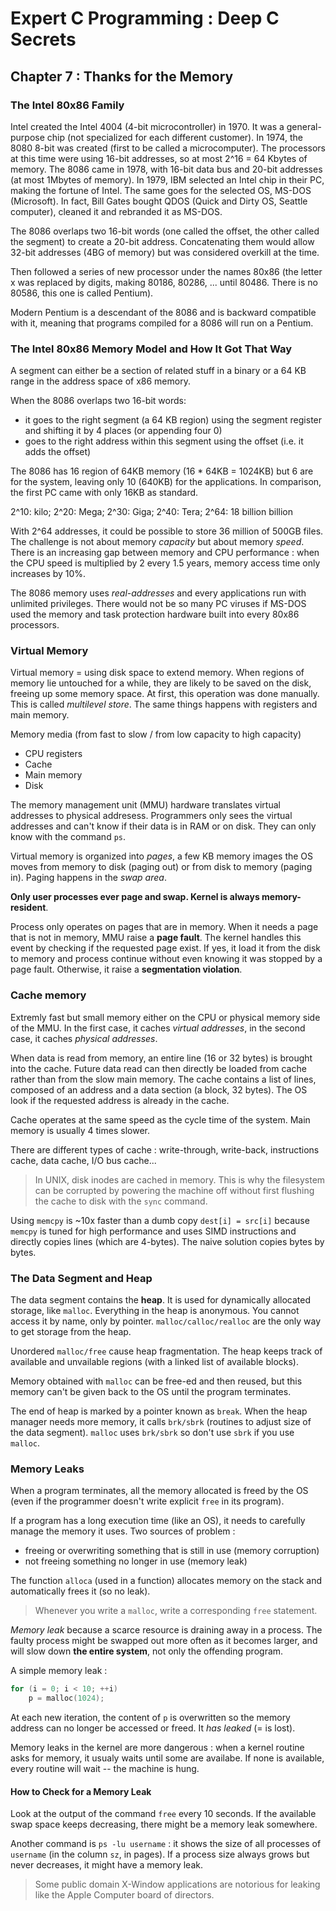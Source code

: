 Expert C Programming : Deep C Secrets
=====================================

Chapter 7 : Thanks for the Memory
---------------------------------

### The Intel 80x86 Family
Intel created the Intel 4004 (4-bit microcontroller) in 1970. It was a
general-purpose chip (not specialized for each different customer). In 1974, the
8080 8-bit was created (first to be called a microcomputer). The processors at
this time were using 16-bit addresses, so at most 2^16 = 64 Kbytes of memory.
The 8086 came in 1978, with 16-bit data bus and 20-bit addresses (at most
1Mbytes of memory). In 1979, IBM selected an Intel chip in their PC, making the
fortune of Intel. The same goes for the selected OS, MS-DOS (Microsoft). In
fact, Bill Gates bought QDOS (Quick and Dirty OS, Seattle computer), cleaned it
and rebranded it as MS-DOS.

The 8086 overlaps two 16-bit words (one called the offset, the other called the
segment) to create a 20-bit address. Concatenating them would allow 32-bit
addresses (4BG of memory) but was considered overkill at the time.

Then followed a series of new processor under the names 80x86 (the letter x was
replaced by digits, making 80186, 80286, ... until 80486. There is no 80586,
this one is called Pentium).

Modern Pentium is a descendant of the 8086 and is backward compatible with it,
meaning that programs compiled for a 8086 will run on a Pentium.

### The Intel 80x86 Memory Model and How It Got That Way
A segment can either be a section of related stuff in a binary or a 64 KB range
in the address space of x86 memory.

When the 8086 overlaps two 16-bit words:
  * it goes to the right segment (a 64 KB region) using the segment register and
    shifting it by 4 places (or appending four 0)
  * goes to the right address within this segment using the offset (i.e. it adds
    the offset)

The 8086 has 16 region of 64KB memory (16 * 64KB = 1024KB) but 6 are for the
system, leaving only 10 (640KB) for the applications. In comparison, the first
PC came with only 16KB as standard.

2^10: kilo; 2^20: Mega; 2^30: Giga; 2^40: Tera; 2^64: 18 billion billion

With 2^64 addresses, it could be possible to store 36 million of 500GB files.
The challenge is not about memory *capacity* but about memory *speed*. There is
an increasing gap between memory and CPU performance : when the CPU speed is
multiplied by 2 every 1.5 years, memory access time only increases by 10%.

The 8086 memory uses *real-addresses* and every applications run with unlimited
privileges. There would not be so many PC viruses if MS-DOS used the memory and
task protection hardware built into every 80x86 processors.

### Virtual Memory
Virtual memory = using disk space to extend memory. When regions of memory lie
untouched for a while, they are likely to be saved on the disk, freeing up some
memory space. At first, this operation was done manually. This is called
*multilevel store*. The same things happens with registers and main memory.

Memory media (from fast to slow / from low capacity to high capacity)
* CPU registers
* Cache
* Main memory
* Disk

The memory management unit (MMU) hardware translates virtual addresses to
physical addresess. Programmers only sees the virtual addresses and can't know
if their data is in RAM or on disk. They can only know with the command `ps`.

Virtual memory is organized into *pages*, a few KB memory images the OS moves
from memory to disk (paging out) or from disk to memory (paging in). Paging
happens in the *swap area*.

**Only user processes ever page and swap. Kernel is always memory-resident**.

Process only operates on pages that are in memory. When it needs a page that is
not in memory, MMU raise a **page fault**. The kernel handles this event by
checking if the requested page exist. If yes, it load it from the disk to memory
and process continue without even knowing it was stopped by a page fault.
Otherwise, it raise a **segmentation violation**.

### Cache memory
Extremly fast but small memory either on the CPU or physical memory side of the
MMU. In the first case, it caches *virtual addresses*, in the second case, it
caches *physical addresses*.

When data is read from memory, an entire line (16 or 32 bytes) is brought into
the cache. Future data read can then directly be loaded from cache rather than
from the slow main memory. The cache contains a list of lines, composed of an
address and a data section (a block, 32 bytes). The OS look if the requested
address is already in the cache.

Cache operates at the same speed as the cycle time of the system. Main memory is
usually 4 times slower.

There are different types of cache : write-through, write-back, instructions
cache, data cache, I/O bus cache...

> In UNIX, disk inodes are cached in memory. This is why the filesystem can be
> corrupted by powering the machine off without first flushing the cache to disk
> with the `sync` command.

Using `memcpy` is ~10x faster than a dumb copy `dest[i] = src[i]` because
`memcpy` is tuned for high performance and uses SIMD instructions and directly
copies lines (which are 4-bytes). The naive solution copies bytes by bytes.

### The Data Segment and Heap
The data segment contains the **heap**. It is used for dynamically allocated
storage, like `malloc`. Everything in the heap is anonymous. You cannot access
it by name, only by pointer. `malloc/calloc/realloc` are the only way to get
storage from the heap.

Unordered `malloc/free` cause heap fragmentation. The heap keeps track of
available and unvailable regions (with a linked list of available blocks).

Memory obtained with `malloc` can be free-ed and then reused, but this memory
can't be given back to the OS until the program terminates.

The end of heap is marked by a pointer known as `break`. When the heap manager
needs more memory, it calls `brk/sbrk` (routines to adjust size of the data
segment). `malloc` uses `brk/sbrk` so don't use `sbrk` if you use `malloc`.

### Memory Leaks
When a program terminates, all the memory allocated is freed by the OS (even if
the programmer doesn't write explicit `free` in its program).

If a program has a long execution time (like an OS), it needs to carefully
manage the memory it uses. Two sources of problem :
* freeing or overwriting something that is still in use (memory corruption)
* not freeing something no longer in use (memory leak)

The function `alloca` (used in a function) allocates memory on the stack and
automatically frees it (so no leak).

> Whenever you write a `malloc`, write a corresponding `free` statement.

*Memory leak* because a scarce resource is draining away in a process. The
faulty process might be swapped out more often as it becomes larger, and will
slow down **the entire system**, not only the offending program.

A simple memory leak :
```C
for (i = 0; i < 10; ++i)
    p = malloc(1024);
```

At each new iteration, the content of `p` is overwritten so the memory address
can no longer be accessed or freed. It *has leaked* (= is lost).

Memory leaks in the kernel are more dangerous : when a kernel routine asks for
memory, it usualy waits until some are availabe. If none is available, every
routine will wait -- the machine is hung.

#### How to Check for a Memory Leak
Look at the output of the command `free` every 10 seconds. If the available swap
space keeps decreasing, there might be a memory leak somewhere.

Another command is `ps -lu username` : it shows the size of all processes of
`username` (in the column `sz`, in pages). If a process size always grows but
never decreases, it might have a memory leak.

> Some public domain X-Window applications are notorious for leaking like the
> Apple Computer board of directors.
